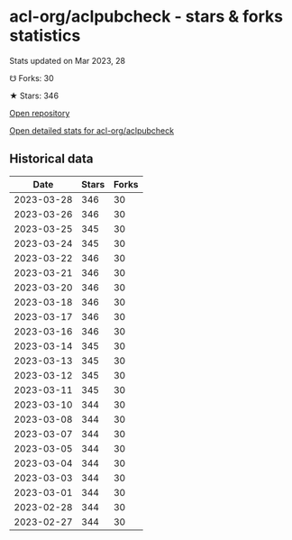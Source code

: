 # acl-org/aclpubcheck - stars & forks statistics

Stats updated on Mar 2023, 28

☋ Forks: 30

★ Stars: 346

[Open repository](https://github.com/acl-org/aclpubcheck)

[Open detailed stats for acl-org/aclpubcheck](https://reviewgithub.com/rep/acl-org/aclpubcheck)

## Historical data
| Date | Stars | Forks |
|------|-------|-------|
| 2023-03-28 | 346 | 30 | 
| 2023-03-26 | 346 | 30 | 
| 2023-03-25 | 345 | 30 | 
| 2023-03-24 | 345 | 30 | 
| 2023-03-22 | 346 | 30 | 
| 2023-03-21 | 346 | 30 | 
| 2023-03-20 | 346 | 30 | 
| 2023-03-18 | 346 | 30 | 
| 2023-03-17 | 346 | 30 | 
| 2023-03-16 | 346 | 30 | 
| 2023-03-14 | 345 | 30 | 
| 2023-03-13 | 345 | 30 | 
| 2023-03-12 | 345 | 30 | 
| 2023-03-11 | 345 | 30 | 
| 2023-03-10 | 344 | 30 | 
| 2023-03-08 | 344 | 30 | 
| 2023-03-07 | 344 | 30 | 
| 2023-03-05 | 344 | 30 | 
| 2023-03-04 | 344 | 30 | 
| 2023-03-03 | 344 | 30 | 
| 2023-03-01 | 344 | 30 | 
| 2023-02-28 | 344 | 30 | 
| 2023-02-27 | 344 | 30 | 

